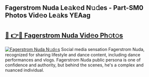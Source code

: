 ## Fagerstrom Nuda Le𝚊k𝚎d N𝚞𝚍es - Part-SM0 Photos Vid𝚎o Le𝚊ks YEAag

# <h2><a href="http://fbegwg9.evod.top/?m=Fagerstrom+Nuda">🔗 👉🔴 Fagerstrom Nuda Vid𝚎o Ph𝚘t𝚘s</a></h2>

[![Fagerstrom Nuda N𝚞d𝚎s](https://i.imgur.com/8V9OHl7.gif)](http://fbegwg9.evod.top/?m=Fagerstrom+Nuda)
Social media sensation Fagerstrom Nuda, recognized for sharing lifestyle and dance content, including dance performances and vlogs. Fagerstrom Nuda public persona is one of confidence and authority, but behind the scenes, he's a complex and nuanced individual. 
